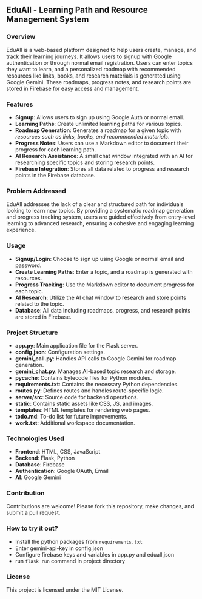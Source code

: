 ## EduAll - Learning Path and Resource Management System

### Overview

EduAll is a web-based platform designed to help users create, manage, and track their learning journeys. It allows users to signup with Google authentication or through normal email registration. Users can enter topics they want to learn, and a personalized roadmap with recommended resources like links, books, and research materials is generated using Google Gemini. These roadmaps, progress notes, and research points are stored in Firebase for easy access and management.

### Features

- **Signup**: Allows users to sign up using Google Auth or normal email.
- **Learning Paths**: Create unlimited learning paths for various topics.
- **Roadmap Generation**: Generates a roadmap for a given topic with *resources such as links, books, and recommended materials*.
- **Progress Notes**: Users can use a Markdown editor to document their progress for each learning path.
- **AI Research Assistance**: A small chat window integrated with an AI for researching specific topics and storing research points.
- **Firebase Integration**: Stores all data related to progress and research points in the Firebase database.

### Problem Addressed

EduAll addresses the lack of a clear and structured path for individuals looking to learn new topics. By providing a systematic roadmap generation and progress tracking system, users are guided effectively from entry-level learning to advanced research, ensuring a cohesive and engaging learning experience.

### Usage

- **Signup/Login**: Choose to sign up using Google or normal email and password.
- **Create Learning Paths**: Enter a topic, and a roadmap is generated with resources.
- **Progress Tracking**: Use the Markdown editor to document progress for each topic.
- **AI Research**: Utilize the AI chat window to research and store points related to the topic.
- **Database**: All data including roadmaps, progress, and research points are stored in Firebase.

### Project Structure

- **app.py**: Main application file for the Flask server.
- **config.json**: Configuration settings.
- **gemini_call.py**: Handles API calls to Google Gemini for roadmap generation.
- **gemini_chat.py**: Manages AI-based topic research and storage.
- **__pycache__**: Contains bytecode files for Python modules.
- **requirements.txt**: Contains the necessary Python dependencies.
- **routes.py**: Defines routes and handles route-specific logic.
- **server/src**: Source code for backend operations.
- **static**: Contains static assets like CSS, JS, and images.
- **templates**: HTML templates for rendering web pages.
- **todo.md**: To-do list for future improvements.
- **work.txt**: Additional workspace documentation.

### Technologies Used

- **Frontend**: HTML, CSS, JavaScript
- **Backend**: Flask, Python
- **Database**: Firebase
- **Authentication**: Google OAuth, Email
- **AI**: Google Gemini

### Contribution

Contributions are welcome! Please fork this repository, make changes, and submit a pull request.

### How to try it out?

- Install the python packages from `requirements.txt`
- Enter gemini-api-key in config.json
- Configure firebase keys and variables in app.py and eduall.json
- run `flask run` command in project directory

### License

This project is licensed under the MIT License.
